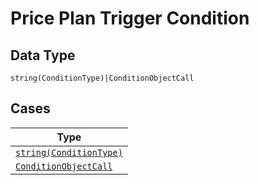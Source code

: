 
# Price Plan Trigger Condition

## Data Type

`string(ConditionType)|ConditionObjectCall`

## Cases

| Type |
|  --- |
| [`string(ConditionType)`](../../../doc/models/condition-type.md) |
| [`ConditionObjectCall`](../../../doc/models/condition-object-call.md) |

